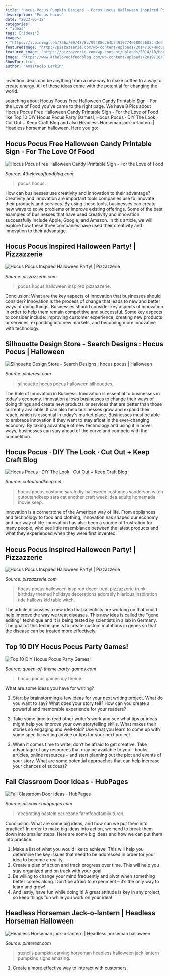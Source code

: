 ```yaml
---
title: "Hocus Pocus Pumpkin Designs ~ Pocus Hocus Halloween Inspired Pizzazzerie"
description: "Pocus hocus"
date: "2023-05-12"
categories:
- "ideas"
tags: ["ideas"]
images:
- "https://i.pinimg.com/736x/09/48/8c/09488cc64b54910774e68065603c43ed.jpg"
featuredImage: "http://pizzazzerie.com/wp-content/uploads/2014/10/Hocus-Pocus-03.png"
featured_image: "https://pizzazzerie.com/wp-content/uploads/2014/10/Hocus-Pocus-10.png"
image: "https://www.4theloveoffoodblog.com/wp-content/uploads/2019/10/IMG_5067-768x1152.jpg"
ShowToc: true
author: "Anastacio Larkin"
---
```



invention ideas can be anything from a new way to make coffee to a way to create energy. All of these ideas come with the potential for changing the world.

	

		
searching about Hocus Pocus Free Halloween Candy Printable Sign - For the Love of Food you've came to the right page. We have 8 Pics about Hocus Pocus Free Halloween Candy Printable Sign - For the Love of Food like Top 10 DIY Hocus Pocus Party Games!, Hocus Pocus · DIY The Look · Cut Out + Keep Craft Blog and also Headless Horseman jack-o-lantern | Headless horseman halloween. Here you go:
		
    
## Hocus Pocus Free Halloween Candy Printable Sign - For The Love Of Food

<img loading=lazy src="https://www.4theloveoffoodblog.com/wp-content/uploads/2019/10/IMG_5067-768x1152.jpg" onerror="this.onerror=null;this.src='https://tse1.mm.bing.net/th?id=OIP.MmBwqCZbBFV2Knef26cW4QHaLH&amp;pid=15.1';" alt="Hocus Pocus Free Halloween Candy Printable Sign - For the Love of Food">

_Source: 4theloveoffoodblog.com_

>pocus hocus. 

	

How can businesses use creativity and innovation to their advantage?
Creativity and innovation are important tools companies use to innovate their products and services. By using these tools, businesses can create new ways to solve problems or improve existing offerings. Some of the best examples of businesses that have used creativity and innovation successfully include Apple, Google, and Amazon. In this article, we will explore how these three companies have used their creativity and innovation to their advantage.

    
## Hocus Pocus Inspired Halloween Party! | Pizzazzerie

<img loading=lazy src="https://pizzazzerie.com/wp-content/uploads/2014/10/Hocus-Pocus-10.png" onerror="this.onerror=null;this.src='https://tse1.mm.bing.net/th?id=OIP.o_oayL1We4hXXHdHtkp3vwHaLH&amp;pid=15.1';" alt="Hocus Pocus Inspired Halloween Party! | Pizzazzerie">

_Source: pizzazzerie.com_

>pocus hocus halloween inspired pizzazzerie. 

	

Conclusion: What are the key aspects of innovation that businesses should consider?
Innovation is the process of change that leads to new and better ways of doing things. Businesses should consider key aspects of innovation in order to help them remain competitive and successful. Some key aspects to consider include: improving customer experience, creating new products or services, expanding into new markets, and becoming more innovative with technology.

    
## Silhouette Design Store - Search Designs : Hocus Pocus | Halloween

<img loading=lazy src="https://i.pinimg.com/736x/09/48/8c/09488cc64b54910774e68065603c43ed.jpg" onerror="this.onerror=null;this.src='https://tse3.mm.bing.net/th?id=OIP.kNoy9LSG-2bksGuteYNKvgAAAA&amp;pid=15.1';" alt="Silhouette Design Store - Search Designs : hocus pocus | Halloween">

_Source: pinterest.com_

>silhouette hocus pocus halloween silhouettes. 

	

The Role of Innovation in Business:
Innovation is essential to businesses in today's economy. Innovation allows businesses to change their ways of doing things and create new products or services that are better than those currently available. It can also help businesses grow and expand their reach, which is essential in today's market place.
Businesses must be able to embrace innovation if they want to stay afloat in the ever-changing economy. By taking advantage of new technology and using it in novel ways, businesses can stay ahead of the curve and compete with the competition.

    
## Hocus Pocus · DIY The Look · Cut Out + Keep Craft Blog

<img loading=lazy src="https://images.coplusk.net/images/1035/image/hocuspocus.jpg" onerror="this.onerror=null;this.src='https://tse4.mm.bing.net/th?id=OIP.jmajeqscTvS-6NzNshqXbAHaHa&amp;pid=15.1';" alt="Hocus Pocus · DIY The Look · Cut Out + Keep Craft Blog">

_Source: cutoutandkeep.net_

>hocus pocus costume sarah diy halloween costumes sanderson witch cutoutandkeep sara cat another craft week idea adults homemade movie keep. 

	

Innovation is a cornerstone of the American way of life. From appliances and technology to food and clothing, innovation has shaped our economy and our way of life. Innovation has also been a source of frustration for many people, who see little resemblance between the latest products and what they experienced when they were first invented.

    
## Hocus Pocus Inspired Halloween Party! | Pizzazzerie

<img loading=lazy src="http://pizzazzerie.com/wp-content/uploads/2014/10/Hocus-Pocus-03.png" onerror="this.onerror=null;this.src='https://tse4.mm.bing.net/th?id=OIP.qnIlH448wunfNyrb2kR28gHaLH&amp;pid=15.1';" alt="Hocus Pocus Inspired Halloween Party! | Pizzazzerie">

_Source: pizzazzerie.com_

>hocus pocus halloween inspired decor treat pizzazzerie trunk birthday themed holidays decorations adorably hilarious inspiration tide hallows kid table witch. 

	

The article discusses a new idea that scientists are working on that could help improve the way we treat diseases. This new idea is called the "gene editing" technique and it is being tested by scientists in a lab in Germany. The goal of this technique is to create custom mutations in genes so that the disease can be treated more effectively.

    
## Top 10 DIY Hocus Pocus Party Games!

<img loading=lazy src="http://www.queen-of-theme-party-games.com/images/diy-Hocus-Pocus-Party-Games.png" onerror="this.onerror=null;this.src='https://tse1.mm.bing.net/th?id=OIP.CX68_2oKCG3P_scg5GbZjgAAAA&amp;pid=15.1';" alt="Top 10 DIY Hocus Pocus Party Games!">

_Source: queen-of-theme-party-games.com_

>hocus pocus games diy theme. 

	

What are some ideas you have for writing?
1. Start by brainstorming a few ideas for your next writing project. What do you want to say? What does your story tell? How can you create a powerful and memorable experience for your readers?
2. Take some time to read other writer’s work and see what tips or ideas might help you improve your own storytelling skills. What makes their stories so engaging and well-told? Use what you learn to come up with some specific writing advice or tips for your next project.

3. When it comes time to write, don’t be afraid to get creative. Take advantage of any resources that may be available to you – books, articles, online resources – and start planning out the plot and events of your story. What are some potential approaches that can help increase your chances of success?

    
## Fall Classroom Door Ideas - HubPages

<img loading=lazy src="https://images.saymedia-content.com/.image/t_share/MTgxNDI5NzMxMDY5MjczMTkx/fall-classroom-door-ideas.jpg" onerror="this.onerror=null;this.src='https://tse4.mm.bing.net/th?id=OIP.AvCFfQ-CqJIElil3Ooav1wHaJP&amp;pid=15.1';" alt="Fall Classroom Door Ideas - HubPages">

_Source: discover.hubpages.com_

>decorating basteln eeriezone farmfoodfamily türen. 

	

Conclusion: What are some big ideas, and how can we put them into practice?
In order to make big ideas into action, we need to break them down into smaller steps. Here are some big ideas and how we can put them into practice:
1. Make a list of what you would like to achieve. This will help you determine the key issues that need to be addressed in order for your idea to become a reality.
2. Create a plan of action and track progress over time. This will help you stay organized and on track with your goal.
3. Be willing to change your mind frequently and pivot when something better comes along. Don’t be afraid to experiment – it’s the only way to learn and grow!
4. And lastly, have fun while doing it! A great attitude is key in any project, so keep things fun while you work on your idea!

    
## Headless Horseman Jack-o-lantern | Headless Horseman Halloween

<img loading=lazy src="https://i.pinimg.com/736x/5c/d6/a9/5cd6a98a0e3ef77d8a7e64051d27909f--halloween-stencils-halloween-signs.jpg" onerror="this.onerror=null;this.src='https://tse4.mm.bing.net/th?id=OIP.SsMaGZdNBAEjnXbdXJN8GwHaGB&amp;pid=15.1';" alt="Headless Horseman jack-o-lantern | Headless horseman halloween">

_Source: pinterest.com_

>stencils pumpkin carving horseman headless halloween jack lantern pumpkins signs amazing. 

	

1. Create a more effective way to interact with customers.

